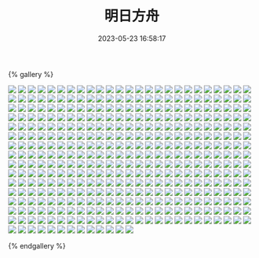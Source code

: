 ﻿---
title: 明日方舟
date: 2023-05-23 16:58:17
comments: false
---

{% gallery %}

![](https://fastly.jsdelivr.net/gh/1405720461/Arknights-img@main/Arknights1/1.webp)
![](https://fastly.jsdelivr.net/gh/1405720461/Arknights-img@main/Arknights1/2.webp)
![](https://fastly.jsdelivr.net/gh/1405720461/Arknights-img@main/Arknights1/3.webp)
![](https://fastly.jsdelivr.net/gh/1405720461/Arknights-img@main/Arknights1/4.webp)
![](https://fastly.jsdelivr.net/gh/1405720461/Arknights-img@main/Arknights1/5.webp)
![](https://fastly.jsdelivr.net/gh/1405720461/Arknights-img@main/Arknights1/6.webp)
![](https://fastly.jsdelivr.net/gh/1405720461/Arknights-img@main/Arknights1/7.webp)
![](https://fastly.jsdelivr.net/gh/1405720461/Arknights-img@main/Arknights1/8.webp)
![](https://fastly.jsdelivr.net/gh/1405720461/Arknights-img@main/Arknights1/9.webp)
![](https://fastly.jsdelivr.net/gh/1405720461/Arknights-img@main/Arknights1/10.webp)
![](https://fastly.jsdelivr.net/gh/1405720461/Arknights-img@main/Arknights1/11.webp)
![](https://fastly.jsdelivr.net/gh/1405720461/Arknights-img@main/Arknights1/12.webp)
![](https://fastly.jsdelivr.net/gh/1405720461/Arknights-img@main/Arknights1/13.webp)
![](https://fastly.jsdelivr.net/gh/1405720461/Arknights-img@main/Arknights1/14.webp)
![](https://fastly.jsdelivr.net/gh/1405720461/Arknights-img@main/Arknights1/15.webp)
![](https://fastly.jsdelivr.net/gh/1405720461/Arknights-img@main/Arknights1/16.webp)
![](https://fastly.jsdelivr.net/gh/1405720461/Arknights-img@main/Arknights1/17.webp)
![](https://fastly.jsdelivr.net/gh/1405720461/Arknights-img@main/Arknights1/18.webp)
![](https://fastly.jsdelivr.net/gh/1405720461/Arknights-img@main/Arknights1/19.webp)
![](https://fastly.jsdelivr.net/gh/1405720461/Arknights-img@main/Arknights1/20.webp)
![](https://fastly.jsdelivr.net/gh/1405720461/Arknights-img@main/Arknights1/21.webp)
![](https://fastly.jsdelivr.net/gh/1405720461/Arknights-img@main/Arknights1/22.webp)
![](https://fastly.jsdelivr.net/gh/1405720461/Arknights-img@main/Arknights1/23.webp)
![](https://fastly.jsdelivr.net/gh/1405720461/Arknights-img@main/Arknights1/24.webp)
![](https://fastly.jsdelivr.net/gh/1405720461/Arknights-img@main/Arknights1/25.webp)
![](https://fastly.jsdelivr.net/gh/1405720461/Arknights-img@main/Arknights1/26.webp)
![](https://fastly.jsdelivr.net/gh/1405720461/Arknights-img@main/Arknights1/27.webp)
![](https://fastly.jsdelivr.net/gh/1405720461/Arknights-img@main/Arknights1/28.webp)
![](https://fastly.jsdelivr.net/gh/1405720461/Arknights-img@main/Arknights1/29.webp)
![](https://fastly.jsdelivr.net/gh/1405720461/Arknights-img@main/Arknights1/30.webp)
![](https://fastly.jsdelivr.net/gh/1405720461/Arknights-img@main/Arknights1/31.webp)
![](https://fastly.jsdelivr.net/gh/1405720461/Arknights-img@main/Arknights1/32.webp)
![](https://fastly.jsdelivr.net/gh/1405720461/Arknights-img@main/Arknights1/33.webp)
![](https://fastly.jsdelivr.net/gh/1405720461/Arknights-img@main/Arknights1/34.webp)
![](https://fastly.jsdelivr.net/gh/1405720461/Arknights-img@main/Arknights1/35.webp)
![](https://fastly.jsdelivr.net/gh/1405720461/Arknights-img@main/Arknights1/36.webp)
![](https://fastly.jsdelivr.net/gh/1405720461/Arknights-img@main/Arknights1/37.webp)
![](https://fastly.jsdelivr.net/gh/1405720461/Arknights-img@main/Arknights1/38.webp)
![](https://fastly.jsdelivr.net/gh/1405720461/Arknights-img@main/Arknights1/39.webp)
![](https://fastly.jsdelivr.net/gh/1405720461/Arknights-img@main/Arknights1/40.webp)
![](https://fastly.jsdelivr.net/gh/1405720461/Arknights-img@main/Arknights1/41.webp)
![](https://fastly.jsdelivr.net/gh/1405720461/Arknights-img@main/Arknights1/42.webp)
![](https://fastly.jsdelivr.net/gh/1405720461/Arknights-img@main/Arknights1/43.webp)
![](https://fastly.jsdelivr.net/gh/1405720461/Arknights-img@main/Arknights1/44.webp)
![](https://fastly.jsdelivr.net/gh/1405720461/Arknights-img@main/Arknights1/45.webp)
![](https://fastly.jsdelivr.net/gh/1405720461/Arknights-img@main/Arknights1/46.webp)
![](https://fastly.jsdelivr.net/gh/1405720461/Arknights-img@main/Arknights1/47.webp)
![](https://fastly.jsdelivr.net/gh/1405720461/Arknights-img@main/Arknights1/48.webp)
![](https://fastly.jsdelivr.net/gh/1405720461/Arknights-img@main/Arknights1/49.webp)
![](https://fastly.jsdelivr.net/gh/1405720461/Arknights-img@main/Arknights1/50.webp)
![](https://fastly.jsdelivr.net/gh/1405720461/Arknights-img@main/Arknights1/51.webp)
![](https://fastly.jsdelivr.net/gh/1405720461/Arknights-img@main/Arknights1/52.webp)
![](https://fastly.jsdelivr.net/gh/1405720461/Arknights-img@main/Arknights1/53.webp)
![](https://fastly.jsdelivr.net/gh/1405720461/Arknights-img@main/Arknights1/54.webp)
![](https://fastly.jsdelivr.net/gh/1405720461/Arknights-img@main/Arknights1/55.webp)
![](https://fastly.jsdelivr.net/gh/1405720461/Arknights-img@main/Arknights1/56.webp)
![](https://fastly.jsdelivr.net/gh/1405720461/Arknights-img@main/Arknights1/57.webp)
![](https://fastly.jsdelivr.net/gh/1405720461/Arknights-img@main/Arknights1/58.webp)
![](https://fastly.jsdelivr.net/gh/1405720461/Arknights-img@main/Arknights1/59.webp)
![](https://fastly.jsdelivr.net/gh/1405720461/Arknights-img@main/Arknights1/60.webp)
![](https://fastly.jsdelivr.net/gh/1405720461/Arknights-img@main/Arknights1/61.webp)
![](https://fastly.jsdelivr.net/gh/1405720461/Arknights-img@main/Arknights1/62.webp)
![](https://fastly.jsdelivr.net/gh/1405720461/Arknights-img@main/Arknights1/63.webp)
![](https://fastly.jsdelivr.net/gh/1405720461/Arknights-img@main/Arknights1/64.webp)
![](https://fastly.jsdelivr.net/gh/1405720461/Arknights-img@main/Arknights1/65.webp)
![](https://fastly.jsdelivr.net/gh/1405720461/Arknights-img@main/Arknights1/66.webp)
![](https://fastly.jsdelivr.net/gh/1405720461/Arknights-img@main/Arknights1/67.webp)
![](https://fastly.jsdelivr.net/gh/1405720461/Arknights-img@main/Arknights1/68.webp)
![](https://fastly.jsdelivr.net/gh/1405720461/Arknights-img@main/Arknights1/69.webp)
![](https://fastly.jsdelivr.net/gh/1405720461/Arknights-img@main/Arknights1/70.webp)
![](https://fastly.jsdelivr.net/gh/1405720461/Arknights-img@main/Arknights1/71.webp)
![](https://fastly.jsdelivr.net/gh/1405720461/Arknights-img@main/Arknights1/72.webp)
![](https://fastly.jsdelivr.net/gh/1405720461/Arknights-img@main/Arknights1/73.webp)
![](https://fastly.jsdelivr.net/gh/1405720461/Arknights-img@main/Arknights1/74.webp)
![](https://fastly.jsdelivr.net/gh/1405720461/Arknights-img@main/Arknights1/75.webp)
![](https://fastly.jsdelivr.net/gh/1405720461/Arknights-img@main/Arknights1/76.webp)
![](https://fastly.jsdelivr.net/gh/1405720461/Arknights-img@main/Arknights1/77.webp)
![](https://fastly.jsdelivr.net/gh/1405720461/Arknights-img@main/Arknights1/78.webp)
![](https://fastly.jsdelivr.net/gh/1405720461/Arknights-img@main/Arknights1/79.webp)
![](https://fastly.jsdelivr.net/gh/1405720461/Arknights-img@main/Arknights1/80.webp)
![](https://fastly.jsdelivr.net/gh/1405720461/Arknights-img@main/Arknights1/81.webp)
![](https://fastly.jsdelivr.net/gh/1405720461/Arknights-img@main/Arknights1/82.webp)
![](https://fastly.jsdelivr.net/gh/1405720461/Arknights-img@main/Arknights1/83.webp)
![](https://fastly.jsdelivr.net/gh/1405720461/Arknights-img@main/Arknights1/84.webp)
![](https://fastly.jsdelivr.net/gh/1405720461/Arknights-img@main/Arknights1/85.webp)
![](https://fastly.jsdelivr.net/gh/1405720461/Arknights-img@main/Arknights1/86.webp)
![](https://fastly.jsdelivr.net/gh/1405720461/Arknights-img@main/Arknights1/87.webp)
![](https://fastly.jsdelivr.net/gh/1405720461/Arknights-img@main/Arknights1/88.webp)
![](https://fastly.jsdelivr.net/gh/1405720461/Arknights-img@main/Arknights1/89.webp)
![](https://fastly.jsdelivr.net/gh/1405720461/Arknights-img@main/Arknights1/90.webp)
![](https://fastly.jsdelivr.net/gh/1405720461/Arknights-img@main/Arknights1/91.webp)
![](https://fastly.jsdelivr.net/gh/1405720461/Arknights-img@main/Arknights1/92.webp)
![](https://fastly.jsdelivr.net/gh/1405720461/Arknights-img@main/Arknights1/93.webp)
![](https://fastly.jsdelivr.net/gh/1405720461/Arknights-img@main/Arknights1/94.webp)
![](https://fastly.jsdelivr.net/gh/1405720461/Arknights-img@main/Arknights1/95.webp)
![](https://fastly.jsdelivr.net/gh/1405720461/Arknights-img@main/Arknights1/96.webp)
![](https://fastly.jsdelivr.net/gh/1405720461/Arknights-img@main/Arknights1/97.webp)
![](https://fastly.jsdelivr.net/gh/1405720461/Arknights-img@main/Arknights1/98.webp)
![](https://fastly.jsdelivr.net/gh/1405720461/Arknights-img@main/Arknights1/99.webp)
![](https://fastly.jsdelivr.net/gh/1405720461/Arknights-img@main/Arknights1/100.webp)
![](https://fastly.jsdelivr.net/gh/1405720461/Arknights-img@main/Arknights1/101.webp)
![](https://fastly.jsdelivr.net/gh/1405720461/Arknights-img@main/Arknights1/102.webp)
![](https://fastly.jsdelivr.net/gh/1405720461/Arknights-img@main/Arknights1/103.webp)
![](https://fastly.jsdelivr.net/gh/1405720461/Arknights-img@main/Arknights1/104.webp)
![](https://fastly.jsdelivr.net/gh/1405720461/Arknights-img@main/Arknights1/105.webp)
![](https://fastly.jsdelivr.net/gh/1405720461/Arknights-img@main/Arknights1/106.webp)
![](https://fastly.jsdelivr.net/gh/1405720461/Arknights-img@main/Arknights1/107.webp)
![](https://fastly.jsdelivr.net/gh/1405720461/Arknights-img@main/Arknights1/108.webp)
![](https://fastly.jsdelivr.net/gh/1405720461/Arknights-img@main/Arknights1/109.webp)
![](https://fastly.jsdelivr.net/gh/1405720461/Arknights-img@main/Arknights1/110.webp)
![](https://fastly.jsdelivr.net/gh/1405720461/Arknights-img@main/Arknights1/111.webp)
![](https://fastly.jsdelivr.net/gh/1405720461/Arknights-img@main/Arknights1/112.webp)
![](https://fastly.jsdelivr.net/gh/1405720461/Arknights-img@main/Arknights1/113.webp)
![](https://fastly.jsdelivr.net/gh/1405720461/Arknights-img@main/Arknights1/114.webp)
![](https://fastly.jsdelivr.net/gh/1405720461/Arknights-img@main/Arknights1/115.webp)
![](https://fastly.jsdelivr.net/gh/1405720461/Arknights-img@main/Arknights1/116.webp)
![](https://fastly.jsdelivr.net/gh/1405720461/Arknights-img@main/Arknights1/117.webp)
![](https://fastly.jsdelivr.net/gh/1405720461/Arknights-img@main/Arknights1/118.webp)
![](https://fastly.jsdelivr.net/gh/1405720461/Arknights-img@main/Arknights1/119.webp)
![](https://fastly.jsdelivr.net/gh/1405720461/Arknights-img@main/Arknights1/120.webp)
![](https://fastly.jsdelivr.net/gh/1405720461/Arknights-img@main/Arknights1/121.webp)
![](https://fastly.jsdelivr.net/gh/1405720461/Arknights-img@main/Arknights1/122.webp)
![](https://fastly.jsdelivr.net/gh/1405720461/Arknights-img@main/Arknights1/123.webp)
![](https://fastly.jsdelivr.net/gh/1405720461/Arknights-img@main/Arknights1/124.webp)
![](https://fastly.jsdelivr.net/gh/1405720461/Arknights-img@main/Arknights1/125.webp)
![](https://fastly.jsdelivr.net/gh/1405720461/Arknights-img@main/Arknights1/126.webp)
![](https://fastly.jsdelivr.net/gh/1405720461/Arknights-img@main/Arknights1/127.webp)
![](https://fastly.jsdelivr.net/gh/1405720461/Arknights-img@main/Arknights1/128.webp)
![](https://fastly.jsdelivr.net/gh/1405720461/Arknights-img@main/Arknights1/129.webp)
![](https://fastly.jsdelivr.net/gh/1405720461/Arknights-img@main/Arknights1/130.webp)
![](https://fastly.jsdelivr.net/gh/1405720461/Arknights-img@main/Arknights1/131.webp)
![](https://fastly.jsdelivr.net/gh/1405720461/Arknights-img@main/Arknights1/132.webp)
![](https://fastly.jsdelivr.net/gh/1405720461/Arknights-img@main/Arknights1/133.webp)
![](https://fastly.jsdelivr.net/gh/1405720461/Arknights-img@main/Arknights1/134.webp)
![](https://fastly.jsdelivr.net/gh/1405720461/Arknights-img@main/Arknights1/135.webp)
![](https://fastly.jsdelivr.net/gh/1405720461/Arknights-img@main/Arknights1/136.webp)
![](https://fastly.jsdelivr.net/gh/1405720461/Arknights-img@main/Arknights1/137.webp)
![](https://fastly.jsdelivr.net/gh/1405720461/Arknights-img@main/Arknights1/138.webp)
![](https://fastly.jsdelivr.net/gh/1405720461/Arknights-img@main/Arknights1/139.webp)
![](https://fastly.jsdelivr.net/gh/1405720461/Arknights-img@main/Arknights1/140.webp)
![](https://fastly.jsdelivr.net/gh/1405720461/Arknights-img@main/Arknights1/141.webp)
![](https://fastly.jsdelivr.net/gh/1405720461/Arknights-img@main/Arknights1/142.webp)
![](https://fastly.jsdelivr.net/gh/1405720461/Arknights-img@main/Arknights1/143.webp)
![](https://fastly.jsdelivr.net/gh/1405720461/Arknights-img@main/Arknights1/144.webp)
![](https://fastly.jsdelivr.net/gh/1405720461/Arknights-img@main/Arknights1/145.webp)
![](https://fastly.jsdelivr.net/gh/1405720461/Arknights-img@main/Arknights1/146.webp)
![](https://fastly.jsdelivr.net/gh/1405720461/Arknights-img@main/Arknights1/147.webp)
![](https://fastly.jsdelivr.net/gh/1405720461/Arknights-img@main/Arknights1/148.webp)
![](https://fastly.jsdelivr.net/gh/1405720461/Arknights-img@main/Arknights1/149.webp)
![](https://fastly.jsdelivr.net/gh/1405720461/Arknights-img@main/Arknights1/150.webp)
![](https://fastly.jsdelivr.net/gh/1405720461/Arknights-img@main/Arknights1/151.webp)
![](https://fastly.jsdelivr.net/gh/1405720461/Arknights-img@main/Arknights1/152.webp)
![](https://fastly.jsdelivr.net/gh/1405720461/Arknights-img@main/Arknights1/153.webp)
![](https://fastly.jsdelivr.net/gh/1405720461/Arknights-img@main/Arknights1/154.webp)
![](https://fastly.jsdelivr.net/gh/1405720461/Arknights-img@main/Arknights1/155.webp)
![](https://fastly.jsdelivr.net/gh/1405720461/Arknights-img@main/Arknights1/156.webp)
![](https://fastly.jsdelivr.net/gh/1405720461/Arknights-img@main/Arknights1/157.webp)
![](https://fastly.jsdelivr.net/gh/1405720461/Arknights-img@main/Arknights1/158.webp)
![](https://fastly.jsdelivr.net/gh/1405720461/Arknights-img@main/Arknights1/159.webp)
![](https://fastly.jsdelivr.net/gh/1405720461/Arknights-img@main/Arknights1/160.webp)
![](https://fastly.jsdelivr.net/gh/1405720461/Arknights-img@main/Arknights1/161.webp)
![](https://fastly.jsdelivr.net/gh/1405720461/Arknights-img@main/Arknights1/162.webp)
![](https://fastly.jsdelivr.net/gh/1405720461/Arknights-img@main/Arknights1/163.webp)
![](https://fastly.jsdelivr.net/gh/1405720461/Arknights-img@main/Arknights1/164.webp)
![](https://fastly.jsdelivr.net/gh/1405720461/Arknights-img@main/Arknights1/165.webp)
![](https://fastly.jsdelivr.net/gh/1405720461/Arknights-img@main/Arknights1/166.webp)
![](https://fastly.jsdelivr.net/gh/1405720461/Arknights-img@main/Arknights1/167.webp)
![](https://fastly.jsdelivr.net/gh/1405720461/Arknights-img@main/Arknights1/168.webp)
![](https://fastly.jsdelivr.net/gh/1405720461/Arknights-img@main/Arknights1/169.webp)
![](https://fastly.jsdelivr.net/gh/1405720461/Arknights-img@main/Arknights1/170.webp)
![](https://fastly.jsdelivr.net/gh/1405720461/Arknights-img@main/Arknights1/171.webp)
![](https://fastly.jsdelivr.net/gh/1405720461/Arknights-img@main/Arknights1/172.webp)
![](https://fastly.jsdelivr.net/gh/1405720461/Arknights-img@main/Arknights1/173.webp)
![](https://fastly.jsdelivr.net/gh/1405720461/Arknights-img@main/Arknights1/174.webp)
![](https://fastly.jsdelivr.net/gh/1405720461/Arknights-img@main/Arknights1/175.webp)
![](https://fastly.jsdelivr.net/gh/1405720461/Arknights-img@main/Arknights1/176.webp)
![](https://fastly.jsdelivr.net/gh/1405720461/Arknights-img@main/Arknights1/177.webp)
![](https://fastly.jsdelivr.net/gh/1405720461/Arknights-img@main/Arknights1/178.webp)
![](https://fastly.jsdelivr.net/gh/1405720461/Arknights-img@main/Arknights1/179.webp)
![](https://fastly.jsdelivr.net/gh/1405720461/Arknights-img@main/Arknights1/180.webp)
![](https://fastly.jsdelivr.net/gh/1405720461/Arknights-img@main/Arknights1/181.webp)
![](https://fastly.jsdelivr.net/gh/1405720461/Arknights-img@main/Arknights1/182.webp)
![](https://fastly.jsdelivr.net/gh/1405720461/Arknights-img@main/Arknights1/183.webp)
![](https://fastly.jsdelivr.net/gh/1405720461/Arknights-img@main/Arknights1/184.webp)
![](https://fastly.jsdelivr.net/gh/1405720461/Arknights-img@main/Arknights1/185.webp)
![](https://fastly.jsdelivr.net/gh/1405720461/Arknights-img@main/Arknights1/186.webp)
![](https://fastly.jsdelivr.net/gh/1405720461/Arknights-img@main/Arknights1/187.webp)
![](https://fastly.jsdelivr.net/gh/1405720461/Arknights-img@main/Arknights1/188.webp)
![](https://fastly.jsdelivr.net/gh/1405720461/Arknights-img@main/Arknights1/189.webp)
![](https://fastly.jsdelivr.net/gh/1405720461/Arknights-img@main/Arknights1/190.webp)
![](https://fastly.jsdelivr.net/gh/1405720461/Arknights-img@main/Arknights1/191.webp)
![](https://fastly.jsdelivr.net/gh/1405720461/Arknights-img@main/Arknights1/192.webp)
![](https://fastly.jsdelivr.net/gh/1405720461/Arknights-img@main/Arknights1/193.webp)
![](https://fastly.jsdelivr.net/gh/1405720461/Arknights-img@main/Arknights1/194.webp)
![](https://fastly.jsdelivr.net/gh/1405720461/Arknights-img@main/Arknights1/195.webp)
![](https://fastly.jsdelivr.net/gh/1405720461/Arknights-img@main/Arknights1/196.webp)
![](https://fastly.jsdelivr.net/gh/1405720461/Arknights-img@main/Arknights1/197.webp)
![](https://fastly.jsdelivr.net/gh/1405720461/Arknights-img@main/Arknights1/198.webp)
![](https://fastly.jsdelivr.net/gh/1405720461/Arknights-img@main/Arknights1/199.webp)
![](https://fastly.jsdelivr.net/gh/1405720461/Arknights-img@main/Arknights1/200.webp)
![](https://fastly.jsdelivr.net/gh/1405720461/Arknights-img@main/Arknights1/201.webp)
![](https://fastly.jsdelivr.net/gh/1405720461/Arknights-img@main/Arknights1/202.webp)
![](https://fastly.jsdelivr.net/gh/1405720461/Arknights-img@main/Arknights1/203.webp)
![](https://fastly.jsdelivr.net/gh/1405720461/Arknights-img@main/Arknights1/204.webp)
![](https://fastly.jsdelivr.net/gh/1405720461/Arknights-img@main/Arknights1/205.webp)
![](https://fastly.jsdelivr.net/gh/1405720461/Arknights-img@main/Arknights1/206.webp)
![](https://fastly.jsdelivr.net/gh/1405720461/Arknights-img@main/Arknights1/207.webp)
![](https://fastly.jsdelivr.net/gh/1405720461/Arknights-img@main/Arknights1/208.webp)
![](https://fastly.jsdelivr.net/gh/1405720461/Arknights-img@main/Arknights1/209.webp)
![](https://fastly.jsdelivr.net/gh/1405720461/Arknights-img@main/Arknights1/210.webp)
![](https://fastly.jsdelivr.net/gh/1405720461/Arknights-img@main/Arknights1/211.webp)
![](https://fastly.jsdelivr.net/gh/1405720461/Arknights-img@main/Arknights1/212.webp)
![](https://fastly.jsdelivr.net/gh/1405720461/Arknights-img@main/Arknights1/213.webp)
![](https://fastly.jsdelivr.net/gh/1405720461/Arknights-img@main/Arknights1/214.webp)
![](https://fastly.jsdelivr.net/gh/1405720461/Arknights-img@main/Arknights1/215.webp)
![](https://fastly.jsdelivr.net/gh/1405720461/Arknights-img@main/Arknights1/216.webp)
![](https://fastly.jsdelivr.net/gh/1405720461/Arknights-img@main/Arknights1/217.webp)
![](https://fastly.jsdelivr.net/gh/1405720461/Arknights-img@main/Arknights1/218.webp)
![](https://fastly.jsdelivr.net/gh/1405720461/Arknights-img@main/Arknights1/219.webp)
![](https://fastly.jsdelivr.net/gh/1405720461/Arknights-img@main/Arknights1/220.webp)
![](https://fastly.jsdelivr.net/gh/1405720461/Arknights-img@main/Arknights1/221.webp)
![](https://fastly.jsdelivr.net/gh/1405720461/Arknights-img@main/Arknights1/222.webp)
![](https://fastly.jsdelivr.net/gh/1405720461/Arknights-img@main/Arknights1/223.webp)
![](https://fastly.jsdelivr.net/gh/1405720461/Arknights-img@main/Arknights1/224.webp)
![](https://fastly.jsdelivr.net/gh/1405720461/Arknights-img@main/Arknights1/225.webp)
![](https://fastly.jsdelivr.net/gh/1405720461/Arknights-img@main/Arknights1/226.webp)
![](https://fastly.jsdelivr.net/gh/1405720461/Arknights-img@main/Arknights1/227.webp)
![](https://fastly.jsdelivr.net/gh/1405720461/Arknights-img@main/Arknights1/228.webp)
![](https://fastly.jsdelivr.net/gh/1405720461/Arknights-img@main/Arknights1/229.webp)
![](https://fastly.jsdelivr.net/gh/1405720461/Arknights-img@main/Arknights1/230.webp)
![](https://fastly.jsdelivr.net/gh/1405720461/Arknights-img@main/Arknights1/231.webp)
![](https://fastly.jsdelivr.net/gh/1405720461/Arknights-img@main/Arknights1/232.webp)
![](https://fastly.jsdelivr.net/gh/1405720461/Arknights-img@main/Arknights1/233.webp)
![](https://fastly.jsdelivr.net/gh/1405720461/Arknights-img@main/Arknights1/234.webp)
![](https://fastly.jsdelivr.net/gh/1405720461/Arknights-img@main/Arknights1/235.webp)
![](https://fastly.jsdelivr.net/gh/1405720461/Arknights-img@main/Arknights1/236.webp)
![](https://fastly.jsdelivr.net/gh/1405720461/Arknights-img@main/Arknights1/237.webp)
![](https://fastly.jsdelivr.net/gh/1405720461/Arknights-img@main/Arknights1/238.webp)
![](https://fastly.jsdelivr.net/gh/1405720461/Arknights-img@main/Arknights1/239.webp)
![](https://fastly.jsdelivr.net/gh/1405720461/Arknights-img@main/Arknights1/240.webp)
![](https://fastly.jsdelivr.net/gh/1405720461/Arknights-img@main/Arknights1/241.webp)
![](https://fastly.jsdelivr.net/gh/1405720461/Arknights-img@main/Arknights1/242.webp)
![](https://fastly.jsdelivr.net/gh/1405720461/Arknights-img@main/Arknights1/243.webp)
![](https://fastly.jsdelivr.net/gh/1405720461/Arknights-img@main/Arknights1/244.webp)
![](https://fastly.jsdelivr.net/gh/1405720461/Arknights-img@main/Arknights1/245.webp)
![](https://fastly.jsdelivr.net/gh/1405720461/Arknights-img@main/Arknights1/246.webp)
![](https://fastly.jsdelivr.net/gh/1405720461/Arknights-img@main/Arknights1/247.webp)
![](https://fastly.jsdelivr.net/gh/1405720461/Arknights-img@main/Arknights1/248.webp)
![](https://fastly.jsdelivr.net/gh/1405720461/Arknights-img@main/Arknights1/249.webp)
![](https://fastly.jsdelivr.net/gh/1405720461/Arknights-img@main/Arknights1/250.webp)
![](https://fastly.jsdelivr.net/gh/1405720461/Arknights-img@main/Arknights1/251.webp)
![](https://fastly.jsdelivr.net/gh/1405720461/Arknights-img@main/Arknights1/252.webp)
![](https://fastly.jsdelivr.net/gh/1405720461/Arknights-img@main/Arknights1/253.webp)
![](https://fastly.jsdelivr.net/gh/1405720461/Arknights-img@main/Arknights1/254.webp)
![](https://fastly.jsdelivr.net/gh/1405720461/Arknights-img@main/Arknights1/255.webp)
![](https://fastly.jsdelivr.net/gh/1405720461/Arknights-img@main/Arknights1/256.webp)
![](https://fastly.jsdelivr.net/gh/1405720461/Arknights-img@main/Arknights1/257.webp)
![](https://fastly.jsdelivr.net/gh/1405720461/Arknights-img@main/Arknights1/258.webp)
![](https://fastly.jsdelivr.net/gh/1405720461/Arknights-img@main/Arknights1/259.webp)
![](https://fastly.jsdelivr.net/gh/1405720461/Arknights-img@main/Arknights1/260.webp)
![](https://fastly.jsdelivr.net/gh/1405720461/Arknights-img@main/Arknights1/261.webp)
![](https://fastly.jsdelivr.net/gh/1405720461/Arknights-img@main/Arknights1/262.webp)
![](https://fastly.jsdelivr.net/gh/1405720461/Arknights-img@main/Arknights1/263.webp)
![](https://fastly.jsdelivr.net/gh/1405720461/Arknights-img@main/Arknights1/264.webp)
![](https://fastly.jsdelivr.net/gh/1405720461/Arknights-img@main/Arknights1/265.webp)
![](https://fastly.jsdelivr.net/gh/1405720461/Arknights-img@main/Arknights1/266.webp)
![](https://fastly.jsdelivr.net/gh/1405720461/Arknights-img@main/Arknights1/267.webp)
![](https://fastly.jsdelivr.net/gh/1405720461/Arknights-img@main/Arknights1/268.webp)
![](https://fastly.jsdelivr.net/gh/1405720461/Arknights-img@main/Arknights1/269.webp)
![](https://fastly.jsdelivr.net/gh/1405720461/Arknights-img@main/Arknights1/270.webp)
![](https://fastly.jsdelivr.net/gh/1405720461/Arknights-img@main/Arknights1/271.webp)
![](https://fastly.jsdelivr.net/gh/1405720461/Arknights-img@main/Arknights1/272.webp)
![](https://fastly.jsdelivr.net/gh/1405720461/Arknights-img@main/Arknights1/273.webp)
![](https://fastly.jsdelivr.net/gh/1405720461/Arknights-img@main/Arknights1/274.webp)
![](https://fastly.jsdelivr.net/gh/1405720461/Arknights-img@main/Arknights1/275.webp)
![](https://fastly.jsdelivr.net/gh/1405720461/Arknights-img@main/Arknights1/276.webp)
![](https://fastly.jsdelivr.net/gh/1405720461/Arknights-img@main/Arknights1/277.webp)
![](https://fastly.jsdelivr.net/gh/1405720461/Arknights-img@main/Arknights1/278.webp)
![](https://fastly.jsdelivr.net/gh/1405720461/Arknights-img@main/Arknights1/279.webp)
![](https://fastly.jsdelivr.net/gh/1405720461/Arknights-img@main/Arknights1/280.webp)
![](https://fastly.jsdelivr.net/gh/1405720461/Arknights-img@main/Arknights1/281.webp)
![](https://fastly.jsdelivr.net/gh/1405720461/Arknights-img@main/Arknights1/282.webp)
![](https://fastly.jsdelivr.net/gh/1405720461/Arknights-img@main/Arknights1/283.webp)
![](https://fastly.jsdelivr.net/gh/1405720461/Arknights-img@main/Arknights1/284.webp)
![](https://fastly.jsdelivr.net/gh/1405720461/Arknights-img@main/Arknights1/285.webp)
![](https://fastly.jsdelivr.net/gh/1405720461/Arknights-img@main/Arknights1/286.webp)
![](https://fastly.jsdelivr.net/gh/1405720461/Arknights-img@main/Arknights1/287.webp)
![](https://fastly.jsdelivr.net/gh/1405720461/Arknights-img@main/Arknights1/288.webp)
![](https://fastly.jsdelivr.net/gh/1405720461/Arknights-img@main/Arknights1/289.webp)
![](https://fastly.jsdelivr.net/gh/1405720461/Arknights-img@main/Arknights1/290.webp)
![](https://fastly.jsdelivr.net/gh/1405720461/Arknights-img@main/Arknights1/291.webp)
![](https://fastly.jsdelivr.net/gh/1405720461/Arknights-img@main/Arknights1/292.webp)
![](https://fastly.jsdelivr.net/gh/1405720461/Arknights-img@main/Arknights1/293.webp)
![](https://fastly.jsdelivr.net/gh/1405720461/Arknights-img@main/Arknights1/294.webp)
![](https://fastly.jsdelivr.net/gh/1405720461/Arknights-img@main/Arknights1/295.webp)
![](https://fastly.jsdelivr.net/gh/1405720461/Arknights-img@main/Arknights1/296.webp)
![](https://fastly.jsdelivr.net/gh/1405720461/Arknights-img@main/Arknights1/297.webp)
![](https://fastly.jsdelivr.net/gh/1405720461/Arknights-img@main/Arknights1/298.webp)
![](https://fastly.jsdelivr.net/gh/1405720461/Arknights-img@main/Arknights1/299.webp)
![](https://fastly.jsdelivr.net/gh/1405720461/Arknights-img@main/Arknights1/300.webp)
![](https://fastly.jsdelivr.net/gh/1405720461/Arknights-img@main/Arknights1/301.webp)
![](https://fastly.jsdelivr.net/gh/1405720461/Arknights-img@main/Arknights1/302.webp)
![](https://fastly.jsdelivr.net/gh/1405720461/Arknights-img@main/Arknights1/303.webp)
![](https://fastly.jsdelivr.net/gh/1405720461/Arknights-img@main/Arknights1/304.webp)
![](https://fastly.jsdelivr.net/gh/1405720461/Arknights-img@main/Arknights1/305.webp)
![](https://fastly.jsdelivr.net/gh/1405720461/Arknights-img@main/Arknights1/306.webp)
![](https://fastly.jsdelivr.net/gh/1405720461/Arknights-img@main/Arknights1/307.webp)
![](https://fastly.jsdelivr.net/gh/1405720461/Arknights-img@main/Arknights1/308.webp)
![](https://fastly.jsdelivr.net/gh/1405720461/Arknights-img@main/Arknights1/309.webp)
![](https://fastly.jsdelivr.net/gh/1405720461/Arknights-img@main/Arknights1/310.webp)
![](https://fastly.jsdelivr.net/gh/1405720461/Arknights-img@main/Arknights1/311.webp)
![](https://fastly.jsdelivr.net/gh/1405720461/Arknights-img@main/Arknights1/312.webp)
![](https://fastly.jsdelivr.net/gh/1405720461/Arknights-img@main/Arknights1/313.webp)
![](https://fastly.jsdelivr.net/gh/1405720461/Arknights-img@main/Arknights1/314.webp)
![](https://fastly.jsdelivr.net/gh/1405720461/Arknights-img@main/Arknights1/315.webp)
![](https://fastly.jsdelivr.net/gh/1405720461/Arknights-img@main/Arknights1/316.webp)
![](https://fastly.jsdelivr.net/gh/1405720461/Arknights-img@main/Arknights1/317.webp)
![](https://fastly.jsdelivr.net/gh/1405720461/Arknights-img@main/Arknights1/318.webp)
![](https://fastly.jsdelivr.net/gh/1405720461/Arknights-img@main/Arknights1/319.webp)
![](https://fastly.jsdelivr.net/gh/1405720461/Arknights-img@main/Arknights1/320.webp)
![](https://fastly.jsdelivr.net/gh/1405720461/Arknights-img@main/Arknights1/321.webp)
![](https://fastly.jsdelivr.net/gh/1405720461/Arknights-img@main/Arknights1/322.webp)
![](https://fastly.jsdelivr.net/gh/1405720461/Arknights-img@main/Arknights1/323.webp)
![](https://fastly.jsdelivr.net/gh/1405720461/Arknights-img@main/Arknights1/324.webp)
![](https://fastly.jsdelivr.net/gh/1405720461/Arknights-img@main/Arknights1/325.webp)
![](https://fastly.jsdelivr.net/gh/1405720461/Arknights-img@main/Arknights1/326.webp)
![](https://fastly.jsdelivr.net/gh/1405720461/Arknights-img@main/Arknights1/327.webp)
![](https://fastly.jsdelivr.net/gh/1405720461/Arknights-img@main/Arknights1/328.webp)
![](https://fastly.jsdelivr.net/gh/1405720461/Arknights-img@main/Arknights1/329.webp)
![](https://fastly.jsdelivr.net/gh/1405720461/Arknights-img@main/Arknights1/330.webp)
![](https://fastly.jsdelivr.net/gh/1405720461/Arknights-img@main/Arknights1/331.webp)
![](https://fastly.jsdelivr.net/gh/1405720461/Arknights-img@main/Arknights1/332.webp)
![](https://fastly.jsdelivr.net/gh/1405720461/Arknights-img@main/Arknights1/333.webp)
![](https://fastly.jsdelivr.net/gh/1405720461/Arknights-img@main/Arknights1/334.webp)
![](https://fastly.jsdelivr.net/gh/1405720461/Arknights-img@main/Arknights1/335.webp)
![](https://fastly.jsdelivr.net/gh/1405720461/Arknights-img@main/Arknights1/336.webp)
![](https://fastly.jsdelivr.net/gh/1405720461/Arknights-img@main/Arknights1/337.webp)
![](https://fastly.jsdelivr.net/gh/1405720461/Arknights-img@main/Arknights1/338.webp)
![](https://fastly.jsdelivr.net/gh/1405720461/Arknights-img@main/Arknights1/339.webp)
![](https://fastly.jsdelivr.net/gh/1405720461/Arknights-img@main/Arknights1/340.webp)
![](https://fastly.jsdelivr.net/gh/1405720461/Arknights-img@main/Arknights1/341.webp)
![](https://fastly.jsdelivr.net/gh/1405720461/Arknights-img@main/Arknights1/342.webp)
![](https://fastly.jsdelivr.net/gh/1405720461/Arknights-img@main/Arknights1/343.webp)
![](https://fastly.jsdelivr.net/gh/1405720461/Arknights-img@main/Arknights1/344.webp)
![](https://fastly.jsdelivr.net/gh/1405720461/Arknights-img@main/Arknights1/345.webp)
![](https://fastly.jsdelivr.net/gh/1405720461/Arknights-img@main/Arknights1/346.webp)
![](https://fastly.jsdelivr.net/gh/1405720461/Arknights-img@main/Arknights1/347.webp)
![](https://fastly.jsdelivr.net/gh/1405720461/Arknights-img@main/Arknights1/348.webp)
![](https://fastly.jsdelivr.net/gh/1405720461/Arknights-img@main/Arknights1/349.webp)
![](https://fastly.jsdelivr.net/gh/1405720461/Arknights-img@main/Arknights1/350.webp)
![](https://fastly.jsdelivr.net/gh/1405720461/Arknights-img@main/Arknights1/351.webp)
![](https://fastly.jsdelivr.net/gh/1405720461/Arknights-img@main/Arknights1/352.webp)
![](https://fastly.jsdelivr.net/gh/1405720461/Arknights-img@main/Arknights1/353.webp)
![](https://fastly.jsdelivr.net/gh/1405720461/Arknights-img@main/Arknights1/354.webp)
![](https://fastly.jsdelivr.net/gh/1405720461/Arknights-img@main/Arknights1/355.webp)
![](https://fastly.jsdelivr.net/gh/1405720461/Arknights-img@main/Arknights1/356.webp)
![](https://fastly.jsdelivr.net/gh/1405720461/Arknights-img@main/Arknights1/357.webp)
![](https://fastly.jsdelivr.net/gh/1405720461/Arknights-img@main/Arknights1/358.webp)
![](https://fastly.jsdelivr.net/gh/1405720461/Arknights-img@main/Arknights1/359.webp)
![](https://fastly.jsdelivr.net/gh/1405720461/Arknights-img@main/Arknights1/360.webp)
![](https://fastly.jsdelivr.net/gh/1405720461/Arknights-img@main/Arknights1/361.webp)
![](https://fastly.jsdelivr.net/gh/1405720461/Arknights-img@main/Arknights1/362.webp)
![](https://fastly.jsdelivr.net/gh/1405720461/Arknights-img@main/Arknights1/363.webp)
![](https://fastly.jsdelivr.net/gh/1405720461/Arknights-img@main/Arknights1/364.webp)
![](https://fastly.jsdelivr.net/gh/1405720461/Arknights-img@main/Arknights1/365.webp)
![](https://fastly.jsdelivr.net/gh/1405720461/Arknights-img@main/Arknights1/366.webp)
![](https://fastly.jsdelivr.net/gh/1405720461/Arknights-img@main/Arknights1/367.webp)
![](https://fastly.jsdelivr.net/gh/1405720461/Arknights-img@main/Arknights1/368.webp)
![](https://fastly.jsdelivr.net/gh/1405720461/Arknights-img@main/Arknights1/369.webp)
![](https://fastly.jsdelivr.net/gh/1405720461/Arknights-img@main/Arknights1/370.webp)
![](https://fastly.jsdelivr.net/gh/1405720461/Arknights-img@main/Arknights1/371.webp)
![](https://fastly.jsdelivr.net/gh/1405720461/Arknights-img@main/Arknights1/372.webp)
![](https://fastly.jsdelivr.net/gh/1405720461/Arknights-img@main/Arknights1/373.webp)
![](https://fastly.jsdelivr.net/gh/1405720461/Arknights-img@main/Arknights1/374.webp)
![](https://fastly.jsdelivr.net/gh/1405720461/Arknights-img@main/Arknights1/375.webp)
![](https://fastly.jsdelivr.net/gh/1405720461/Arknights-img@main/Arknights1/376.webp)
![](https://fastly.jsdelivr.net/gh/1405720461/Arknights-img@main/Arknights1/377.webp)
![](https://fastly.jsdelivr.net/gh/1405720461/Arknights-img@main/Arknights1/378.webp)
![](https://fastly.jsdelivr.net/gh/1405720461/Arknights-img@main/Arknights1/379.webp)
![](https://fastly.jsdelivr.net/gh/1405720461/Arknights-img@main/Arknights1/380.webp)
![](https://fastly.jsdelivr.net/gh/1405720461/Arknights-img@main/Arknights1/381.webp)
![](https://fastly.jsdelivr.net/gh/1405720461/Arknights-img@main/Arknights1/382.webp)
![](https://fastly.jsdelivr.net/gh/1405720461/Arknights-img@main/Arknights1/383.webp)
![](https://fastly.jsdelivr.net/gh/1405720461/Arknights-img@main/Arknights1/384.webp)
![](https://fastly.jsdelivr.net/gh/1405720461/Arknights-img@main/Arknights1/385.webp)
![](https://fastly.jsdelivr.net/gh/1405720461/Arknights-img@main/Arknights1/386.webp)
![](https://fastly.jsdelivr.net/gh/1405720461/Arknights-img@main/Arknights1/387.webp)
![](https://fastly.jsdelivr.net/gh/1405720461/Arknights-img@main/Arknights1/388.webp)

{% endgallery %}

